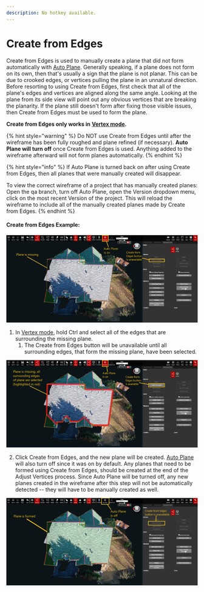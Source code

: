 ```yaml
---
description: No hotkey available.
---
```


# Create from Edges

Create from Edges is used to manually create a plane that did not form automatically with [Auto Plane](../../advanced-function/auto-plane.md). Generally speaking, if a plane does not form on its own, then that's usually a sign that the plane is not planar. This can be due to crooked edges, or vertices pulling the plane in an unnatural direction. Before resorting to using Create from Edges, first check that all of the plane's edges and vertices are aligned along the same angle. Looking at the plane from its side view will point out any obvious vertices that are breaking the planarity. If the plane still doesn't form after fixing those visible issues, then Create from Edges must be used to form the plane.

**Create from Edges only works in** [**Vertex mode**](../../mode.md)**.**

{% hint style="warning" %}
Do NOT use Create from Edges until after the wireframe has been fully roughed and plane refined \(if necessary\). **Auto Plane will turn off** once Create from Edges is used. Anything added to the wireframe afterward will not form planes automatically.
{% endhint %}

{% hint style="info" %}
If Auto Plane is turned back on after using Create from Edges, then all planes that were manually created will disappear. 

To view the correct wireframe of a project that has manually created planes: Open the qa branch, turn off Auto Plane, open the Version dropdown menu, click on the most recent Version of the project. This will reload the wireframe to include all of the manually created planes made by Create from Edges.
{% endhint %}

#### Create from Edges Example:

![](../../.gitbook/assets/52996-missing-plane.png)

1. In [Vertex mode](../../mode.md), hold Ctrl and select all of the edges that are surrounding the missing plane.
   1. The Create from Edges button will be unavailable until all surrounding edges, that form the missing plane, have been selected.

![This image shows Step 1](../../.gitbook/assets/52996-missing-plane-edges-selected.png)

2. Click Create from Edges, and the new plane will be created. [Auto Plane](../../advanced-function/auto-plane.md) will also turn off since it was on by default. Any planes that need to be formed using Create from Edges, should be created at the end of the Adjust Vertices process. Since Auto Plane will be turned off, any new planes created in the wireframe after this step will not be automatically detected -- they will have to be manually created as well.

![This image shows Step 2](../../.gitbook/assets/52996-plane-is-reformed.png)

